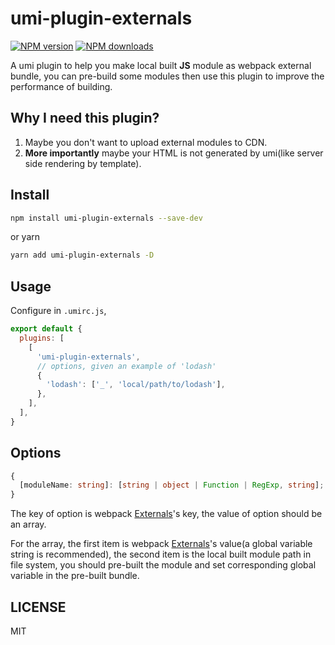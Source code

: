 # umi-plugin-externals

[![NPM version](https://img.shields.io/npm/v/umi-plugin-externals.svg?style=flat)](https://npmjs.org/package/umi-plugin-externals)
[![NPM downloads](http://img.shields.io/npm/dm/umi-plugin-externals.svg?style=flat)](https://npmjs.org/package/umi-plugin-externals)

A umi plugin to help you make local built **JS** module as webpack external bundle, you can pre-build some modules then use this plugin to improve the performance of building.

## Why I need this plugin?

1. Maybe you don't want to upload external modules to CDN.
2. **More importantly** maybe your HTML is not generated by umi(like server side rendering by template).

## Install

```bash
npm install umi-plugin-externals --save-dev
```

or yarn

```bash
yarn add umi-plugin-externals -D
```

## Usage

Configure in `.umirc.js`,

```js
export default {
  plugins: [
    [
      'umi-plugin-externals',
      // options, given an example of 'lodash'
      {
        'lodash': ['_', 'local/path/to/lodash'],
      },
    ],
  ],
}
```

## Options

```typescript
{ 
  [moduleName: string]: [string | object | Function | RegExp, string]; 
}
```

The key of option is webpack [Externals](https://webpack.js.org/configuration/externals/)'s key, the value of option should be an array.

For the array, the first item is webpack [Externals](https://webpack.js.org/configuration/externals/)'s value(a global variable string is recommended), the second item is the local built module path in file system, you should pre-built the module and set corresponding global variable in the pre-built bundle. 

## LICENSE

MIT
